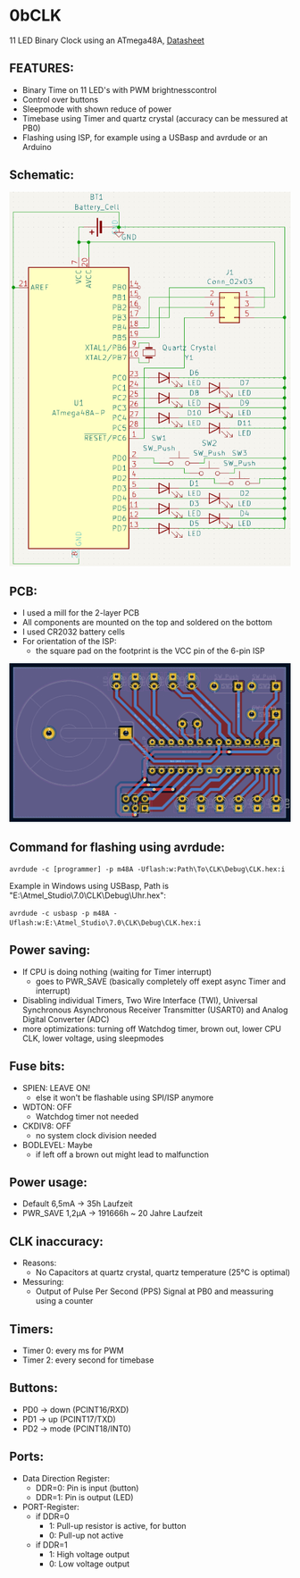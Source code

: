 # 0bCLK
11 LED Binary Clock using an ATmega48A, [Datasheet](ATmega48A-PA-88A-PA-168A-PA-328-P-DS-DS40002061A.pdf)

## FEATURES:
 - Binary Time on 11 LED's with PWM brightnesscontrol
 - Control over buttons
 - Sleepmode with shown reduce of power
 - Timebase using Timer and quartz crystal (accuracy can be messured at PB0)
 - Flashing using ISP, for example using a USBasp and avrdude or an Arduino


## Schematic:
![Alt text](KiCad/Schematic.png "Schematic")

## PCB:
 - I used a mill for the 2-layer PCB
 - All components are mounted on the top and soldered on the bottom
 - I used CR2032 battery cells
 - For orientation of the ISP: 
   - the square pad on the footprint is the VCC pin of the 6-pin ISP

![Alt text](KiCad/PCB.png "PCB")

## Command for flashing using avrdude: 
```avrdude -c [programmer] -p m48A -Uflash:w:Path\To\CLK\Debug\CLK.hex:i```

Example in Windows using USBasp, Path is "E:\Atmel_Studio\7.0\CLK\Debug\Uhr.hex":

```avrdude -c usbasp -p m48A -Uflash:w:E:\Atmel_Studio\7.0\CLK\Debug\CLK.hex:i```

## Power saving:
 - If CPU is doing nothing (waiting for Timer interrupt) 
   - goes to PWR_SAVE (basically completely off exept async Timer and interrupt)
 - Disabling individual Timers, Two Wire Interface (TWI), Universal Synchronous Asynchronous Receiver Transmitter (USART0) and Analog Digital Converter (ADC)
 - more optimizations: turning off Watchdog timer, brown out, lower CPU CLK, lower voltage, using sleepmodes

## Fuse bits:
 - SPIEN: LEAVE ON!
   - else it won't be flashable using SPI/ISP anymore
 - WDTON: OFF 
   - Watchdog timer not needed
 - CKDIV8: OFF
   - no system clock division needed
 - BODLEVEL: Maybe 
   - if left off a brown out might lead to malfunction

## Power usage:
 - Default 6,5mA -> 35h Laufzeit
 - PWR_SAVE 1,2µA -> 191666h ~ 20 Jahre Laufzeit

## CLK inaccuracy:
 - Reasons:
   - No Capacitors at quartz crystal, quartz temperature (25°C is optimal)
 - Messuring:
   - Output of Pulse Per Second (PPS) Signal at PB0 and meassuring using a counter

## Timers:
 - Timer 0: every ms for PWM
 - Timer 2: every second for timebase

## Buttons:
 - PD0 -> down (PCINT16/RXD)
 - PD1 -> up (PCINT17/TXD)
 - PD2 -> mode (PCINT18/INT0)

## Ports: 
 - Data Direction Register:
   - DDR=0: Pin is input (button)
   - DDR=1: Pin is output (LED)
 - PORT-Register: 
   - if DDR=0 
     - 1: Pull-up resistor is active, for button
     - 0: Pull-up not active
   - if DDR=1 
     - 1: High voltage output
     - 0: Low voltage output
